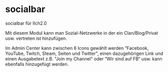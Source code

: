 # socialbar
socialbar für Ilch2.0

Mit diesem Modul kann man Sozial-Netzwerke in der ein Clan/Blog/Privat usw. vertreten ist hinzufügen.

Im Admin Center kann zwischen 6 Icons gewählt werden “Facebook, YouTube, Twitch, Steam, Seiten und Twitter", einen dazugehörigen Link und einen Ausgabetext z.B. "Join my Channel" oder “Wir sind auf FB“ usw. kann ebenfalls hinzugefügt werden.
